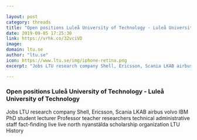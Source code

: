 ```yaml
---

layout: post
category: threads
title: "Open positions Luleå University of Technology - Luleå University of Technology"
date: 2019-09-05 17:25:30
link: https://vrhk.co/32vciVD
image: 
domain: ltu.se
author: "ltu.se"
icon: https://www.ltu.se/img/iphone-retina.png
excerpt: "Jobs LTU research company Shell, Ericsson, Scania LKAB airbus volvo IBM PhD student lecturer Professor teacher researchers technical administrative staff fact-finding live live north nyanstälda scholarship organization LTU History"

---
```


### Open positions Luleå University of Technology - Luleå University of Technology

Jobs LTU research company Shell, Ericsson, Scania LKAB airbus volvo IBM PhD student lecturer Professor teacher researchers technical administrative staff fact-finding live live north nyanstälda scholarship organization LTU History
